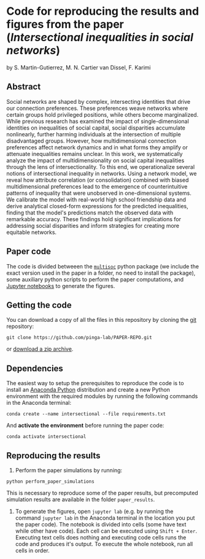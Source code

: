 # Code for reproducing the results and figures from the paper (*Intersectional inequalities in social networks*)

by
S. Martin-Gutierrez,
M. N. Cartier van Dissel,
F. Karimi

## Abstract

Social networks are shaped by complex, intersecting identities that drive our connection preferences. These preferences weave networks where certain groups hold privileged positions, while others become marginalized. While previous research has examined the impact of single-dimensional identities on inequalities of social capital, social disparities accumulate nonlinearly, further harming individuals at the intersection of multiple disadvantaged groups. However, how multidimensional connection preferences affect network dynamics and in what forms they amplify or attenuate inequalities remains unclear.
In this work, we systematically analyze the impact of multidimensionality on social capital inequalities through the lens of intersectionality. To this end, we operationalize several notions of intersectional inequality in networks. Using a network model, we reveal how attribute correlation (or consolidation) combined with biased multidimensional preferences lead to the emergence of counterintuitive patterns of inequality that were unobserved in one-dimensional systems. We calibrate the model with real-world high school friendship data and derive analytical closed-form expressions for the predicted inequalities, finding that the model's predictions match the observed data with remarkable accuracy. These findings hold significant implications for addressing social disparities and inform strategies for creating more equitable networks. 

## Paper code

The code is divided betweeen the [`multisoc`](https://github.com/CSHVienna/multisoc) python package (we include the exact version used in the paper in a folder, no need to install the package), some auxiliary python scripts to perform the paper computations, and [Jupyter notebooks](http://jupyter.org/) to generate the figures.

## Getting the code

You can download a copy of all the files in this repository by cloning the
[git](https://git-scm.com/) repository:

    git clone https://github.com/pinga-lab/PAPER-REPO.git

or [download a zip archive](https://github.com/CSHVienna/intersectional_network_inequalities_paper/archive/master.zip).

## Dependencies

The easiest way to setup the prerequisites to reproduce the code is to install an [Anaconda Python](https://www.anaconda.com/download) distribution and create a new Python environment with the required modules by running the following commands in the Anaconda terminal:

```
conda create --name intersectional --file requirements.txt
```

And **activate the environment** before running the paper code:

```
conda activate intersectional
``` 

## Reproducing the results

1. Perform the paper simulations by running:

```
python perform_paper_simulations
```

This is necessary to reproduce some of the paper results, but precomputed simulation results are available in the folder `paper_results`.

1. To generate the figures, open `jupyter lab` (e.g. by running the command `jupyter lab` in the Anaconda terminal in the location you put the paper code). The notebook is divided into cells (some have text while other have code). Each cell can be executed using `Shift + Enter`. Executing text cells does nothing and executing code cells runs the code
and produces it's output. To execute the whole notebook, run all cells in order.
